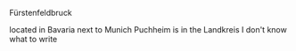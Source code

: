 Fürstenfeldbruck

located in Bavaria
next to Munich
Puchheim is in the Landkreis
I don't know what to write
